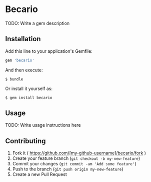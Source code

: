 # Becario

TODO: Write a gem description

## Installation

Add this line to your application's Gemfile:

```ruby
gem 'becario'
```

And then execute:

    $ bundle

Or install it yourself as:

    $ gem install becario

## Usage

TODO: Write usage instructions here

## Contributing

1. Fork it ( https://github.com/[my-github-username]/becario/fork )
2. Create your feature branch (`git checkout -b my-new-feature`)
3. Commit your changes (`git commit -am 'Add some feature'`)
4. Push to the branch (`git push origin my-new-feature`)
5. Create a new Pull Request
